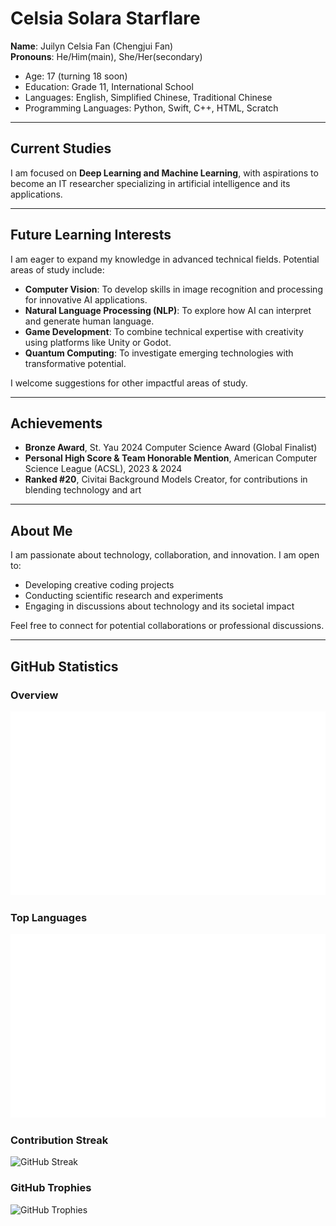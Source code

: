# Celsia Solara Starflare

**Name**: Juilyn Celsia Fan (Chengjui Fan)  
**Pronouns**: He/Him(main), She/Her(secondary)  

- Age: 17 (turning 18 soon)  
- Education: Grade 11, International School  
- Languages: English, Simplified Chinese, Traditional Chinese  
- Programming Languages: Python, Swift, C++, HTML, Scratch  

---

## Current Studies
I am focused on **Deep Learning and Machine Learning**, with aspirations to become an IT researcher specializing in artificial intelligence and its applications.

---

## Future Learning Interests
I am eager to expand my knowledge in advanced technical fields. Potential areas of study include:  
- **Computer Vision**: To develop skills in image recognition and processing for innovative AI applications.  
- **Natural Language Processing (NLP)**: To explore how AI can interpret and generate human language.  
- **Game Development**: To combine technical expertise with creativity using platforms like Unity or Godot.  
- **Quantum Computing**: To investigate emerging technologies with transformative potential.  

I welcome suggestions for other impactful areas of study.

---

## Achievements
- **Bronze Award**, St. Yau 2024 Computer Science Award (Global Finalist)  
- **Personal High Score & Team Honorable Mention**, American Computer Science League (ACSL), 2023 & 2024  
- **Ranked #20**, Civitai Background Models Creator, for contributions in blending technology and art  

---

## About Me
I am passionate about technology, collaboration, and innovation. I am open to:  
- Developing creative coding projects  
- Conducting scientific research and experiments  
- Engaging in discussions about technology and its societal impact  

Feel free to connect for potential collaborations or professional discussions.

---

## GitHub Statistics

### Overview
<picture>
  <source srcset="https://raw.githubusercontent.com/CelsiaSolaraStarflare/github-stats/master/generated/overview.svg#gh-dark-mode-only" media="(prefers-color-scheme: dark)" />
  <source srcset="https://raw.githubusercontent.com/CelsiaSolaraStarflare/github-stats/master/generated/overview.svg#gh-light-mode-only" media="(prefers-color-scheme: light), (prefers-color-scheme: no-preference)" />
  <img alt="GitHub Stats" src="https://raw.githubusercontent.com/CelsiaSolaraStarflare/github-stats/master/generated/overview.svg" />
</picture>

### Top Languages
<picture>
  <source srcset="https://raw.githubusercontent.com/CelsiaSolaraStarflare/github-stats/master/generated/languages.svg#gh-dark-mode-only" media="(prefers-color-scheme: dark)" />
  <source srcset="https://raw.githubusercontent.com/CelsiaSolaraStarflare/github-stats/master/generated/languages.svg#gh-light-mode-only" media="(prefers-color-scheme: light), (prefers-color-scheme: no-preference)" />
  <img alt="Top Languages" src="https://raw.githubusercontent.com/CelsiaSolaraStarflare/github-stats/master/generated/languages.svg" />
</picture>

### Contribution Streak
<picture>
  <source srcset="https://github-readme-streak-stats.herokuapp.com/?user=CelsiaSolaraStarflare&theme=dark" media="(prefers-color-scheme: dark)" />
  <source srcset="https://github-readme-streak-stats.herokuapp.com/?user=CelsiaSolaraStarflare&theme=default" media="(prefers-color-scheme: light), (prefers-color-scheme: no-preference)" />
  <img alt="GitHub Streak" src="https://github-readme-streak-stats.herokuapp.com/?user=CelsiaSolaraStarflare" />
</picture>

### GitHub Trophies
<picture>
  <source srcset="https://github-profile-trophy.vercel.app/?username=CelsiaSolaraStarflare&theme=darkhub" media="(prefers-color-scheme: dark)" />
  <source srcset="https://github-profile-trophy.vercel.app/?username=CelsiaSolaraStarflare&theme=flat" media="(prefers-color-scheme: light), (prefers-color-scheme: no-preference)" />
  <img alt="GitHub Trophies" src="https://github-profile-trophy.vercel.app/?username=CelsiaSolaraStarflare" />
</picture>

